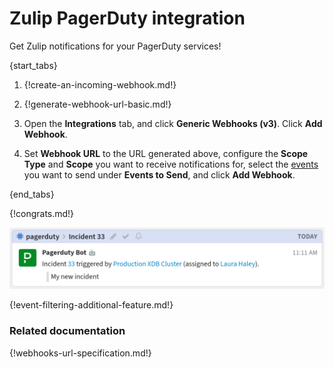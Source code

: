 # Zulip PagerDuty integration

Get Zulip notifications for your PagerDuty services!

{start_tabs}

1. {!create-an-incoming-webhook.md!}

1. {!generate-webhook-url-basic.md!}

1. Open the **Integrations** tab, and click **Generic Webhooks (v3)**.
   Click **Add Webhook**.

1. Set **Webhook URL** to the URL generated above, configure the **Scope
   Type** and **Scope** you want to receive notifications for, select
   the [events](#filtering-incoming-events) you want to send under
   **Events to Send**, and click **Add Webhook**.

{end_tabs}

{!congrats.md!}

![](/static/images/integrations/pagerduty/001.png)

{!event-filtering-additional-feature.md!}

### Related documentation

{!webhooks-url-specification.md!}
